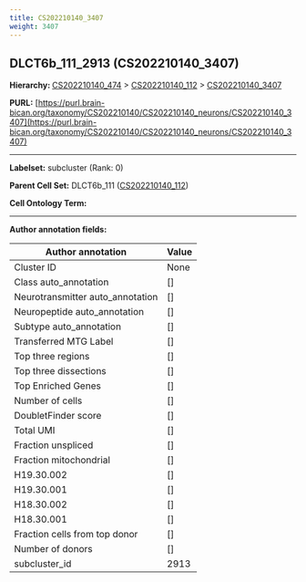 ```yaml
---
title: CS202210140_3407
weight: 3407
---
```

## DLCT6b_111_2913 (CS202210140_3407)
<b>Hierarchy: </b>
[CS202210140_474](../CS202210140_474) >
[CS202210140_112](../CS202210140_112) >
[CS202210140_3407](../CS202210140_3407)

**PURL:** [https://purl.brain-bican.org/taxonomy/CS202210140/CS202210140_neurons/CS202210140_3407](https://purl.brain-bican.org/taxonomy/CS202210140/CS202210140_neurons/CS202210140_3407)

---


**Labelset:** subcluster (Rank: 0)

**Parent Cell Set:** DLCT6b_111 ([CS202210140_112](../CS202210140_112))



**Cell Ontology Term:** 

[MARKER GENES.]: #


---

[TRANSFERRED ANNOTATIONS.]: #


[AUTHOR ANNOTATION FIELDS.]: #


**Author annotation fields:**

| Author annotation | Value |
|-------------------|-------|
|Cluster ID|None|
|Class auto_annotation|[]|
|Neurotransmitter auto_annotation|[]|
|Neuropeptide auto_annotation|[]|
|Subtype auto_annotation|[]|
|Transferred MTG Label|[]|
|Top three regions|[]|
|Top three dissections|[]|
|Top Enriched Genes|[]|
|Number of cells|[]|
|DoubletFinder score|[]|
|Total UMI|[]|
|Fraction unspliced|[]|
|Fraction mitochondrial|[]|
|H19.30.002|[]|
|H19.30.001|[]|
|H18.30.002|[]|
|H18.30.001|[]|
|Fraction cells from top donor|[]|
|Number of donors|[]|
|subcluster_id|2913|
